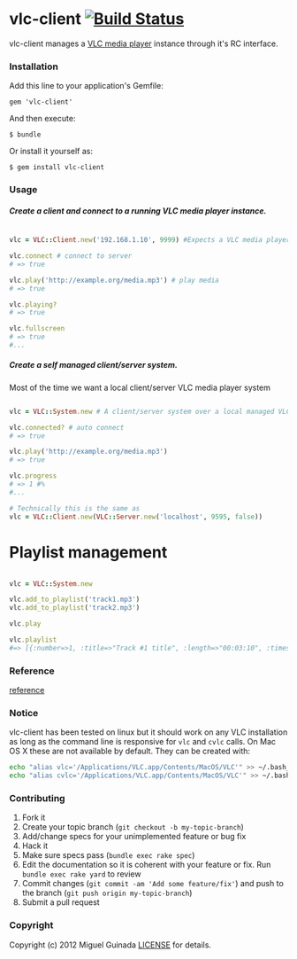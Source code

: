 # vlc-client [![Build Status](https://secure.travis-ci.org/mguinada/vlc-client.png?branch=master)](http://travis-ci.org/mguinada/vlc-client)

vlc-client manages a [VLC media player](http://www.videolan.org/vlc/) instance through it's RC interface.

### Installation

Add this line to your application's Gemfile:

    gem 'vlc-client'

And then execute:

    $ bundle

Or install it yourself as:

    $ gem install vlc-client

### Usage

##### Create a client and connect to a running VLC media player instance.

```ruby

vlc = VLC::Client.new('192.168.1.10', 9999) #Expects a VLC media player running on `192.168.1.10:9999`, e.g. `vlc --extraintf rc --rc-host 192.168.1.10:9999`

vlc.connect # connect to server
# => true

vlc.play('http://example.org/media.mp3') # play media
# => true

vlc.playing?
# => true

vlc.fullscreen
# => true
#...

```

##### Create a self managed client/server system.
Most of the time we want a local client/server VLC media player system


```ruby

vlc = VLC::System.new # A client/server system over a local managed VLC instance

vlc.connected? # auto connect
# => true

vlc.play('http://example.org/media.mp3')
# => true

vlc.progress
# => 1 #%
#...

# Technically this is the same as
vlc = VLC::Client.new(VLC::Server.new('localhost', 9595, false))
```

# Playlist management

```ruby

vlc = VLC::System.new

vlc.add_to_playlist('track1.mp3')
vlc.add_to_playlist('track2.mp3')

vlc.play

vlc.playlist
#=> [{:number=>1, :title=>"Track #1 title", :length=>"00:03:10", :times_played=>1}, {:number=>2, :title=>"Track #2 title", :length=>"00:03:30", :times_played=>0}]

```

### Reference

[reference](http://rdoc.info/github/mguinada/vlc-client)

### Notice

vlc-client has been tested on linux but it should work on any VLC installation as long as the command line is responsive for `vlc` and `cvlc` calls. On Mac OS X these are not available by default. They can be created with:

```bash
echo "alias vlc='/Applications/VLC.app/Contents/MacOS/VLC'" >> ~/.bash_profile
echo "alias cvlc='/Applications/VLC.app/Contents/MacOS/VLC'" >> ~/.bash_profile
```

### Contributing

1. Fork it
2. Create your topic branch (`git checkout -b my-topic-branch`)
3. Add/change specs for your unimplemented feature or bug fix
4. Hack it
5. Make sure specs pass (`bundle exec rake spec`)
6. Edit the documentation so it is coherent with your feature or fix. Run `bundle exec rake yard` to review
7. Commit changes (`git commit -am 'Add some feature/fix'`) and push to the branch (`git push origin my-topic-branch`)
8. Submit a pull request

### Copyright

Copyright (c) 2012 Miguel Guinada
[LICENSE][] for details.

[license]: https://github.com/mguinada/vlc-client/blob/master/LICENSE